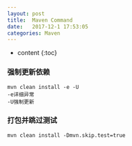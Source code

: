 ```yaml
---
layout: post
title:  Maven Command
date:   2017-12-1 17:53:05
categories: Maven
---
```


* content
{:toc}

### 强制更新依赖

	mvn clean install -e -U 
	-e详细异常
	-U强制更新
	
### 打包并跳过测试

	mvn clean install -Dmvn.skip.test=true